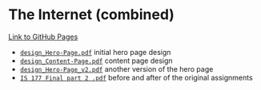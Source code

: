 # The Internet (combined)
[Link to GitHub Pages](https://urasurasuras.github.io/HowTheInternetWorks/)

 * [``design_Hero-Page.pdf``](https://github.com/urasurasuras/is117-the-internet/blob/main/design_Hero-Page.pdf) initial hero page design
 * [``design_Content-Page.pdf``](https://github.com/urasurasuras/is117-the-internet/blob/main/design_Content-Page.pdf) content page design
 * [``design_Hero-Page_v2.pdf``](https://github.com/urasurasuras/is117-the-internet/blob/main/design_Hero-Page_v2.pdf) another version of the hero page
 * [``IS 177 Final part 2 .pdf``](https://github.com/urasurasuras/is117-the-internet/blob/main/IS%20177%20Final%20part%202%20.pdf) before and after of the original assignments
